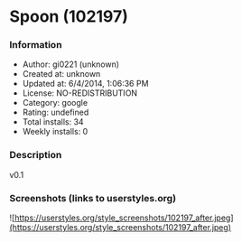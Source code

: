 # Spoon (102197)

### Information
- Author: gi0221 (unknown)
- Created at: unknown
- Updated at: 6/4/2014, 1:06:36 PM
- License: NO-REDISTRIBUTION
- Category: google
- Rating: undefined
- Total installs: 34
- Weekly installs: 0


### Description
v0.1


### Screenshots (links to userstyles.org)
![https://userstyles.org/style_screenshots/102197_after.jpeg](https://userstyles.org/style_screenshots/102197_after.jpeg)


